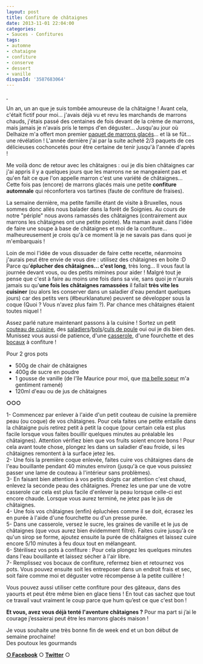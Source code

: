 ```yaml
---
layout: post
title: Confiture de châtaignes
date: 2013-11-01 22:04:00
categories: 
- Sauces - Confitures
tags: 
- automne
- chataigne
- confiture
- conserve
- dessert
- vanille
disqusId: '3587683064'
---
```


[ ](http://www.crokmou.com/wp-content/uploads/2013/11/photographie_confiture_chataigne_creme_marron-5-1.jpg)

Un an, un an que je suis tombée amoureuse de la châtaigne ! Avant cela, c'était fictif pour moi... j'avais déjà vu et revu les marchands de marrons chauds, j'étais passé des centaines de fois devant de la crème de marrons, mais jamais je n'avais pris le temps d'en déguster... Jusqu'au jour où Delhaize m'a offert mon premier [paquet de marrons glacés](http://www.crokmou.com/2013/01/marron-glace-artisan-provencal-delhaize.html)... et là se fût... une révélation ! L'année dernière j'ai par la suite acheté 2/3 paquets de ces délicieuses cochoncetés pour être certaine de tenir jusqu'à l'année d'après !

Me voilà donc de retour avec les châtaignes : oui je dis bien châtaignes car j'ai appris il y a quelques jours que les marrons ne se mangeaient pas et qu'en fait ce que l'on appelle marron c'est une variété de châtaignes... Cette fois pas (encore) de marrons glacés mais une petite **confiture automnale** qui réconfortera vos tartines (faute de confiture de fraises).

La semaine dernière, ma petite famille étant de visite à Bruxelles, nous sommes donc allés nous balader dans la forêt de Soignies. Au cours de notre "périple" nous avons ramassés des châtaignes (contrairement aux marrons les châtaignes ont une petite pointe). Ma maman avait dans l'idée de faire une soupe à base de châtaignes et moi de la confiture... malheureusement je crois qu'à ce moment là je ne savais pas dans quoi je m'embarquais !

Loin de moi l'idée de vous dissuader de faire cette recette, néanmoins j'aurais peut être envie de vous dire : utilisez des châtaignes en boite :D Parce qu’**éplucher des châtaignes... c'est long**, très long... Il vous faut la journée devant vous, ou des petits mimines pour aider ! Malgré tout je pense que c'est à faire au moins une fois dans sa vie, sans quoi je n'aurais jamais su qu'**une fois les châtaignes ramassées** il fallait **très vite les cuisiner** (ou alors les conserver dans un saladier d'eau pendant quelques jours) car des petits vers (#beurklanature) peuvent se développer sous la coque (Quoi ? Vous n'avez plus faim ?). Par chance mes châtaignes étaient toutes niquel !

Assez parlé nature maintenant passons à la cuisine ! Sortez un petit [couteau de cuisine](http://www.rueducommerce.fr/m/pl/malid:4769881), des [saladiers](http://www.rueducommerce.fr/m/pl/malid:4769897)/[bols](http://www.rueducommerce.fr/m/pl/malid:4769881)/[culs de poule](http://www.rueducommerce.fr/m/pl/malid:48515370) oui oui je dis bien des. Munissez vous aussi de patience, d'une [casserole](http://www.rueducommerce.fr/m/pl/malid:115), d'une fourchette et des [bocaux](http://www.rueducommerce.fr/m/pl/malid:48515378) à confiture !



Pour 2 gros pots

- 500g de chair de châtaignes  
- 400g de sucre en poudre  
- 1 gousse de vanille (de l'île Maurice pour moi, que [ma belle soeur](http://mauricemonamour.blogspot.be/) m'a gentiment ramené)  
- 120ml d'eau ou de jus de châtaignes



**○○○**

1- Commencez par enlever à l'aide d'un petit couteau de cuisine la première peau (ou coque) de vos châtaignes. Pour cela faites une petite entaille dans la châtaigne puis retirez petit à petit la coque (pour certain cela est plus facile lorsque vous faites bouillir quelques minutes au préalable les châtaignes). Attention vérifiez bien que vos fruits soient encore bons ! Pour cela avant toute chose, plongez les dans un saladier d'eau froide, si les châtaignes remontent à la surface jetez les.  
2- Une fois la première coque enlevée, faites cuire vos châtaignes dans de l'eau bouillante pendant 40 minutes environ (jusqu'à ce que vous puissiez passer une lame de couteau à l'intérieur sans problèmes).  
3- En faisant bien attention à vos petits doigts car attention c'est chaud, enlevez la seconde peau des châtaignes. Prenez les une par une de votre casserole car cela est plus facile d'enlever la peau lorsque celle-ci est encore chaude. Lorsque vous aurez terminé, ne jetez pas le jus de châtaignes.  
4- Une fois vos châtaignes (enfin) épluchées comme il se doit, écrasez les en purée à l'aide d'une fourchette ou d'un presse purée.  
5- Dans une casserole, versez le sucre, les graines de vanille et le jus de châtaignes (que vous aurez bien évidemment filtré). Faites cuire jusqu'à ce qu'un sirop se forme, ajoutez ensuite la purée de châtaignes et laissez cuire encore 5/10 minutes à feu doux tout en mélangeant.  
6- Stérilisez vos pots à confiture : Pour cela plongez les quelques minutes dans l'eau bouillante et laissez sécher à l'air libre.  
7- Remplissez vos bocaux de confiture, refermez bien et retournez vos pots. Vous pouvez ensuite soit les entreposer dans un endroit frais et sec, soit faire comme moi et déguster votre récompense à la petite cuillère !

Vous pouvez aussi utiliser cette confiture pour des gâteaux, dans des yaourts et peut être même bien en glace tiens ! En tout cas sachez que tout ce travail vaut vraiment le coup parce que hum qu’est ce que c'est bon !

**Et vous, avez vous déjà tenté l'aventure châtaignes ?** Pour ma part si j’ai le courage j’essaierai peut être les marrons glacés maison !

Je vous souhaite une très bonne fin de week end et un bon début de semaine prochaine!  
Des poutoux les gourmands

[**○<span style="font-size: xx-small; margin: 0px; outline: 0px; padding: 0px;"><span style="font-family: Arial, Helvetica, sans-serif; margin: 0px; outline: 0px; padding: 0px;"> </span></span>Facebook**](https://www.facebook.com/pages/CroKMou/148093255259077) ○ [**Twitter**](https://twitter.com/Crokmou) ○